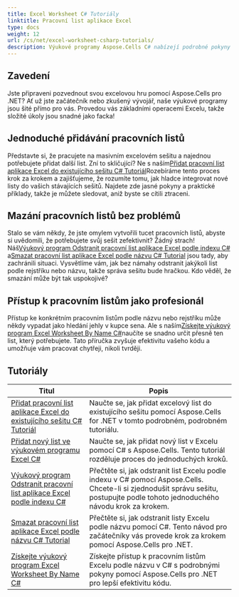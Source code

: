 ```yaml
---
title: Excel Worksheet C# Tutoriály
linktitle: Pracovní list aplikace Excel
type: docs
weight: 12
url: /cs/net/excel-worksheet-csharp-tutorials/
description: Výukové programy Aspose.Cells C# nabízejí podrobné pokyny pro snadnou a efektivní manipulaci s tabulkami aplikace Excel.
---
```

## Zavedení

Jste připraveni pozvednout svou excelovou hru pomocí Aspose.Cells pro .NET? Ať už jste začátečník nebo zkušený vývojář, naše výukové programy jsou šité přímo pro vás. Provedou vás základními operacemi Excelu, takže složité úkoly jsou snadné jako facka!

## Jednoduché přidávání pracovních listů

 Představte si, že pracujete na masivním excelovém sešitu a najednou potřebujete přidat další list. Zní to skličující? Ne s naším[Přidat pracovní list aplikace Excel do existujícího sešitu C# Tutoriál](./add-excel-worksheet-to-existing-workbook-csharp-tutorial/)Rozebíráme tento proces krok za krokem a zajišťujeme, že rozumíte tomu, jak hladce integrovat nové listy do vašich stávajících sešitů. Najdete zde jasné pokyny a praktické příklady, takže je můžete sledovat, aniž byste se cítili ztraceni. 

## Mazání pracovních listů bez problémů

 Stalo se vám někdy, že jste omylem vytvořili tucet pracovních listů, abyste si uvědomili, že potřebujete svůj sešit zefektivnit? Žádný strach! Náš[Výukový program Odstranit pracovní list aplikace Excel podle indexu C#](./delete-excel-worksheet-by-index-csharp-tutorial/) a[Smazat pracovní list aplikace Excel podle názvu C# Tutorial](./delete-excel-worksheet-by-name-csharp-tutorial/) jsou tady, aby zachránili situaci. Vysvětlíme vám, jak bez námahy odstranit jakýkoli list podle rejstříku nebo názvu, takže správa sešitu bude hračkou. Kdo věděl, že smazání může být tak uspokojivé?

## Přístup k pracovním listům jako profesionál

 Přístup ke konkrétním pracovním listům podle názvu nebo rejstříku může někdy vypadat jako hledání jehly v kupce sena. Ale s naším[Získejte výukový program Excel Worksheet By Name C#](./get-excel-worksheet-by-name-csharp-tutorial/)naučíte se snadno určit přesně ten list, který potřebujete. Tato příručka zvyšuje efektivitu vašeho kódu a umožňuje vám pracovat chytřeji, nikoli tvrději.

## Tutoriály
| Titul | Popis |
| --- | --- | 
| [Přidat pracovní list aplikace Excel do existujícího sešitu C# Tutoriál](./add-excel-worksheet-to-existing-workbook-csharp-tutorial/) | Naučte se, jak přidat excelový list do existujícího sešitu pomocí Aspose.Cells for .NET v tomto podrobném, podrobném tutoriálu. |  
| [Přidat nový list ve výukovém programu Excel C#](./add-new-sheet-in-excel-csharp-tutorial/) | Naučte se, jak přidat nový list v Excelu pomocí C# s Aspose.Cells. Tento tutoriál rozděluje proces do jednoduchých kroků. |  
| [Výukový program Odstranit pracovní list aplikace Excel podle indexu C#](./delete-excel-worksheet-by-index-csharp-tutorial/) | Přečtěte si, jak odstranit list Excelu podle indexu v C# pomocí Aspose.Cells. Chcete-li si zjednodušit správu sešitu, postupujte podle tohoto jednoduchého návodu krok za krokem. |  
| [Smazat pracovní list aplikace Excel podle názvu C# Tutorial](./delete-excel-worksheet-by-name-csharp-tutorial/) | Přečtěte si, jak odstranit listy Excelu podle názvu pomocí C#. Tento návod pro začátečníky vás provede krok za krokem pomocí Aspose.Cells pro .NET. |  
| [Získejte výukový program Excel Worksheet By Name C#](./get-excel-worksheet-by-name-csharp-tutorial/) | Získejte přístup k pracovním listům Excelu podle názvu v C# s podrobnými pokyny pomocí Aspose.Cells pro .NET pro lepší efektivitu kódu. |  